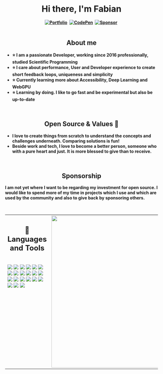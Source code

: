<h1 align="center"><b>Hi there, I'm Fabian</h1>
<div align="center">
<a href="https://krutsch.netlify.app//"><img src="https://img.shields.io/badge/html5-%23E34F26.svg?style=for-the-badge&logo=html5&logoColor=white" alt="Portfolio" /></a>&nbsp;
<a href="https://codepen.io/FabianK"><img src="https://img.shields.io/badge/Codepen-000000?style=for-the-badge&logo=codepen&logoColor=white" alt="CodePen" /></a>&nbsp;
<a href="https://github.com/sponsors/Krutsch"><img src="https://img.shields.io/badge/sponsor-30363D?style=for-the-badge&logo=GitHub-Sponsors&logoColor=#EA4AAA" alt="Sponsor" /></a>&nbsp;
</div>
  
<br />

<h2 align="center">About me</h2>

- ⭐ I am a passionate Developer, working since 2016 professionally, studied Scientific Programming
- ⭐ I care about performance, User and Developer experience to create short feedback loops, uniqueness and simplicity
- ⭐ Currently learning more about Accessibility, Deep Learning and WebGPU 
- ⭐ Learning by doing. I like to go fast and be experimental but also be up-to-date

<br />
  
<h2 align="center">Open Source & Values 🙏</h2>

- I love to create things from scratch to understand the concepts and challenges underneath. Comparing solutions is fun!
- Beside work and tech, I love to become a better person, someone who with a pure heart and just. It is more blessed to give than to receive.

<br />
  
<h2 align="center">Sponsorship</h2>
  
I am not yet where I want to be regarding my investment for open source. I would like to spend more of my time in projects which I use and which are used by the community and also to give back by sponsoring others.

<br />

<table><tr><td valign="top" width="50%">

<h2 align="center"> 💼 Languages and Tools</h2>

<br />
<img src="https://img.shields.io/badge/HTML5-E34F26?style=for-the-badge&logo=html5&logoColor=white" />
<img src="https://img.shields.io/badge/-css3-1572B6?&style=for-the-badge&logo=css3&logoColor=white" />
<img src="https://img.shields.io/badge/-javascript-F7DF1E?&style=for-the-badge&logo=javascript&logoColor=black" />
<img src="https://img.shields.io/badge/typescript-%23007ACC.svg?style=for-the-badge&logo=typescript&logoColor=white" />
<img src="https://img.shields.io/badge/node.js-6DA55F?style=for-the-badge&logo=node.js&logoColor=white" />
<img src="https://img.shields.io/badge/deno%20js-000000?style=for-the-badge&logo=deno&logoColor=white" />
<img src="https://img.shields.io/badge/-ReactJS-grey?&style=for-the-badge&logo=react&logoColor=61DAFB" />
<img src="https://img.shields.io/badge/vuejs-%2335495e.svg?style=for-the-badge&logo=vuedotjs&logoColor=white" />
<img src="https://img.shields.io/badge/angular-%23DD0031.svg?style=for-the-badge&logo=angular&logoColor=white" />
<img src="https://img.shields.io/badge/SolidJS-2c4f7c?style=for-the-badge&logo=solid&logoColor=c8c9cb" />
<img src="https://img.shields.io/badge/tailwindcss-%2338B2AC.svg?style=for-the-badge&logo=tailwind-css&logoColor=white" />
<img src="https://img.shields.io/badge/-VSCode-007ACC?&style=for-the-badge&logo=visual-studio-code&logoColor=white" />
<img src="https://img.shields.io/badge/-Git-F05032?&style=for-the-badge&logo=git&logoColor=white" /> 
<img src="https://img.shields.io/badge/github-%23121011.svg?style=for-the-badge&logo=github&logoColor=white" />
<img src="https://img.shields.io/badge/vite-%23646CFF.svg?style=for-the-badge&logo=vite&logoColor=white" />
<img src="https://img.shields.io/badge/-Storybook-FF4785?style=for-the-badge&logo=storybook&logoColor=white" />
<img src="https://img.shields.io/badge/fastify-%23000000.svg?style=for-the-badge&logo=fastify&logoColor=white" />
<img src="https://img.shields.io/badge/express.js-%23404d59.svg?style=for-the-badge&logo=express&logoColor=%2361DAFB" />
<img src="https://img.shields.io/badge/NPM-%23CB3837.svg?style=for-the-badge&logo=npm&logoColor=white" />
<img src="https://img.shields.io/badge/Cloudflare-F38020?style=for-the-badge&logo=Cloudflare&logoColor=white" />
<img src="https://img.shields.io/badge/netlify-%23000000.svg?style=for-the-badge&logo=netlify&logoColor=#00C7B" />
  
</td><td valign="top" width="50%">
  
<img src="https://github-readme-stats.vercel.app/api/top-langs/?username=Krutsch&layout=compact&theme=tokyonight" width="500" />
  
</td></tr></table>
